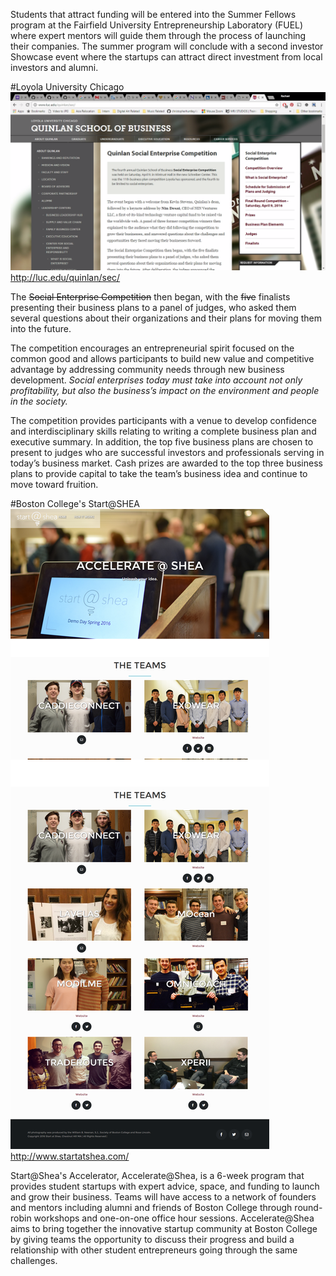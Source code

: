 Students that attract funding will be entered into the Summer Fellows program at the Fairfield University Entrepreneurship Laboratory (FUEL) where expert mentors will guide them through the process of launching their companies. The summer program will conclude with a second investor Showcase event where the startups can attract direct investment from local investors and alumni.

#Loyola University Chicago
![Quilan Social Enterprise Competition](images/screenshot_luc.png)
http://luc.edu/quinlan/sec/

The ~~Social Enterprise Competition~~ then began, with the ~~five~~ finalists presenting their business plans to a panel of judges, who asked them several questions about their organizations and their plans for moving them into the future.


The competition encourages an entrepreneurial spirit focused on the common good and allows participants to build new value and competitive advantage by addressing community needs through new business development. *Social enterprises today must take into account not only profitability, but also the business’s impact on the environment and people in the society.*

The competition provides participants with a venue to develop confidence and interdisciplinary skills relating to writing a complete business plan and executive summary. In addition, the top five business plans are chosen to present to judges who are successful investors and professionals serving in today’s business market. Cash prizes are awarded to the top three business plans to provide capital to take the team’s business idea and continue to move toward fruition.

#Boston College's Start@SHEA
![start@SHEA](images/screenshot_startatshea.png)
http://www.startatshea.com/

Start@Shea's Accelerator, Accelerate@Shea, is a 6-week program that provides student startups with expert advice, space, and funding to launch and grow their business. Teams will have access to a network of founders and mentors including alumni and friends of Boston College through round-robin workshops and one-on-one office hour sessions. Accelerate@Shea aims to bring together the innovative startup community at Boston College by giving teams the opportunity to discuss their progress and build a relationship with other student entrepreneurs going through the same challenges.
